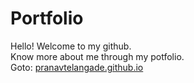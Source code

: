 # Portfolio
Hello! Welcome to my github.
<br>
Know more about me through my potfolio.
<br>
Goto: [pranavtelangade.github.io](https://pranavtelangade.github.io)
